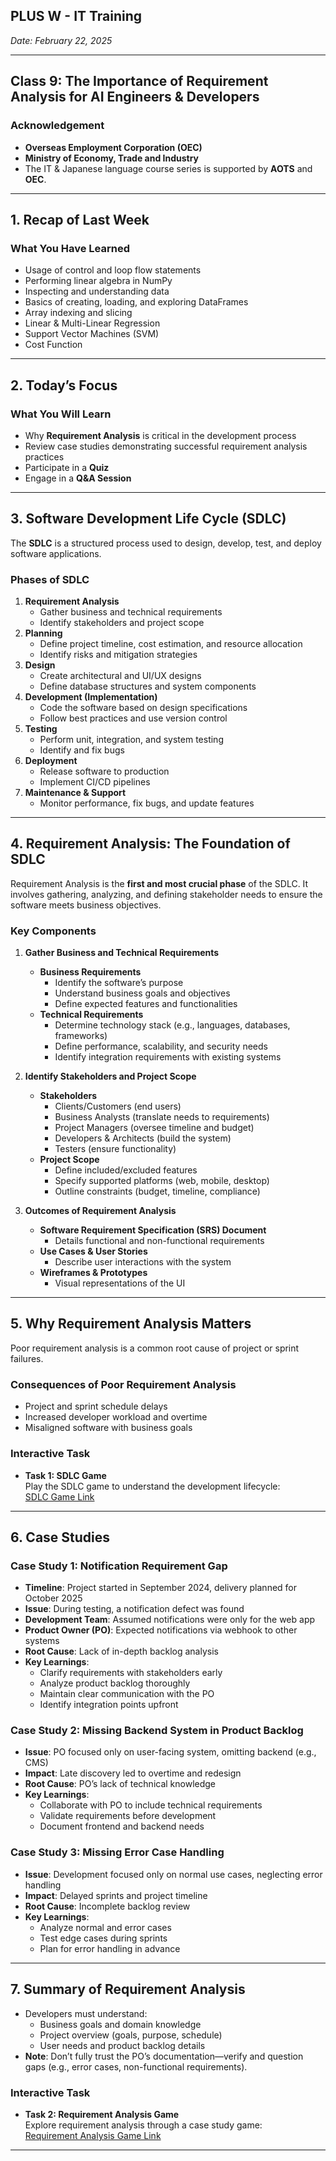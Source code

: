 ## PLUS W - IT Training
*Date: February 22, 2025*

---

## Class 9: The Importance of Requirement Analysis for AI Engineers & Developers

### Acknowledgement
- **Overseas Employment Corporation (OEC)**  
- **Ministry of Economy, Trade and Industry**  
- The IT & Japanese language course series is supported by **AOTS** and **OEC**.

---

## 1. Recap of Last Week
### What You Have Learned
- Usage of control and loop flow statements
- Performing linear algebra in NumPy
- Inspecting and understanding data
- Basics of creating, loading, and exploring DataFrames
- Array indexing and slicing
- Linear & Multi-Linear Regression
- Support Vector Machines (SVM)
- Cost Function

---

## 2. Today’s Focus
### What You Will Learn
- Why **Requirement Analysis** is critical in the development process
- Review case studies demonstrating successful requirement analysis practices
- Participate in a **Quiz**
- Engage in a **Q&A Session**

---

## 3. Software Development Life Cycle (SDLC)
The **SDLC** is a structured process used to design, develop, test, and deploy software applications.

### Phases of SDLC
1. **Requirement Analysis**
   - Gather business and technical requirements
   - Identify stakeholders and project scope
2. **Planning**
   - Define project timeline, cost estimation, and resource allocation
   - Identify risks and mitigation strategies
3. **Design**
   - Create architectural and UI/UX designs
   - Define database structures and system components
4. **Development (Implementation)**
   - Code the software based on design specifications
   - Follow best practices and use version control
5. **Testing**
   - Perform unit, integration, and system testing
   - Identify and fix bugs
6. **Deployment**
   - Release software to production
   - Implement CI/CD pipelines
7. **Maintenance & Support**
   - Monitor performance, fix bugs, and update features

---

## 4. Requirement Analysis: The Foundation of SDLC
Requirement Analysis is the **first and most crucial phase** of the SDLC. It involves gathering, analyzing, and defining stakeholder needs to ensure the software meets business objectives.

### Key Components
1. **Gather Business and Technical Requirements**
   - **Business Requirements**
     - Identify the software’s purpose
     - Understand business goals and objectives
     - Define expected features and functionalities
   - **Technical Requirements**
     - Determine technology stack (e.g., languages, databases, frameworks)
     - Define performance, scalability, and security needs
     - Identify integration requirements with existing systems

2. **Identify Stakeholders and Project Scope**
   - **Stakeholders**
     - Clients/Customers (end users)
     - Business Analysts (translate needs to requirements)
     - Project Managers (oversee timeline and budget)
     - Developers & Architects (build the system)
     - Testers (ensure functionality)
   - **Project Scope**
     - Define included/excluded features
     - Specify supported platforms (web, mobile, desktop)
     - Outline constraints (budget, timeline, compliance)

3. **Outcomes of Requirement Analysis**
   - **Software Requirement Specification (SRS) Document**
     - Details functional and non-functional requirements
   - **Use Cases & User Stories**
     - Describe user interactions with the system
   - **Wireframes & Prototypes**
     - Visual representations of the UI

---

## 5. Why Requirement Analysis Matters
Poor requirement analysis is a common root cause of project or sprint failures.

### Consequences of Poor Requirement Analysis
- Project and sprint schedule delays
- Increased developer workload and overtime
- Misaligned software with business goals

### Interactive Task
- **Task 1: SDLC Game**  
  Play the SDLC game to understand the development lifecycle:  
  [SDLC Game Link](https://codepen.io/Mise-Academy/full/NPWYrNJ)

---

## 6. Case Studies
### Case Study 1: Notification Requirement Gap
- **Timeline**: Project started in September 2024, delivery planned for October 2025
- **Issue**: During testing, a notification defect was found
- **Development Team**: Assumed notifications were only for the web app
- **Product Owner (PO)**: Expected notifications via webhook to other systems
- **Root Cause**: Lack of in-depth backlog analysis
- **Key Learnings**:
  - Clarify requirements with stakeholders early
  - Analyze product backlog thoroughly
  - Maintain clear communication with the PO
  - Identify integration points upfront

### Case Study 2: Missing Backend System in Product Backlog
- **Issue**: PO focused only on user-facing system, omitting backend (e.g., CMS)
- **Impact**: Late discovery led to overtime and redesign
- **Root Cause**: PO’s lack of technical knowledge
- **Key Learnings**:
  - Collaborate with PO to include technical requirements
  - Validate requirements before development
  - Document frontend and backend needs

### Case Study 3: Missing Error Case Handling
- **Issue**: Development focused only on normal use cases, neglecting error handling
- **Impact**: Delayed sprints and project timeline
- **Root Cause**: Incomplete backlog review
- **Key Learnings**:
  - Analyze normal and error cases
  - Test edge cases during sprints
  - Plan for error handling in advance

---

## 7. Summary of Requirement Analysis
- Developers must understand:
  - Business goals and domain knowledge
  - Project overview (goals, purpose, schedule)
  - User needs and product backlog details
- **Note**: Don’t fully trust the PO’s documentation—verify and question gaps (e.g., error cases, non-functional requirements).

### Interactive Task
- **Task 2: Requirement Analysis Game**  
  Explore requirement analysis through a case study game:  
  [Requirement Analysis Game Link](https://codepen.io/Mise-Academy/full/GgRdmJo)

---
